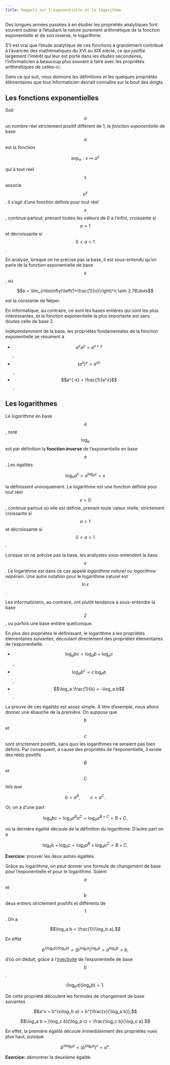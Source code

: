 ```yaml
---
title: Rappels sur l'exponentielle et le logarithme
---
```


Des longues années passées à en étudier les propriétés analytiques font
souvent oublier à l’étudiant la nature purement arithmétique de la
fonction exponentielle et de son inverse, le logarithme.

S’il est vrai que l’étude analytique de ces fonctions a grandement
contribué à l’avancée des mathématiques du XVI au XIX siècle, ce qui
justifie largement l’intérêt qui leur est porté dans les études
secondaires, l’informaticien a beaucoup plus souvent à faire avec les
propriétés arithmétiques de celles-ci.

Dans ce qui suit, nous donnons les définitions et les quelques
propriétés élémentaires que tout informaticien devrait connaître sur le
bout des doigts.

## Les fonctions exponentielles

Soit $$a$$ un nombre réel strictement positif différent de 1, la *fonction
exponentielle* de base $$a$$ est la fonction

$$\exp_a : x \mapsto a^x$$

qui à tout réel $$x$$ associe $$a^x$$. Il s’agit d’une fonction définie pour
tout réel $$x$$, continue partout, prenant toutes les valeurs de 0 à
l’infini, croissante si $$a > 1$$ et décroissante si $$0 < a < 1$$.

En analyse, lorsque on ne précise pas la base, il est sous-entendu qu’on
parle de la fonction exponentielle de base $$e$$, où

$$e = \lim_{n\to\infty}\left(1+\frac{1}{n}\right)^n \sim 2.78\dots$$

est la constante de Néper.

En informatique, au contraire, ce sont les bases entières qui sont les
plus intéressantes, et la fonction exponentielle la plus importante est
sans doutes celle de base 2.

Indépendamment de la base, les propriétés fondamentales de la fonction
exponentielle se résument à

-   $$a^x a^y = a^{x+y}$$,
-   $$(a^x)^y = a^{xy}$$,
-   $$a^{-x} = \frac{1}{a^x}$$.

## Les logarithmes

Le *logarithme* en base $$a$$, noté $$\log_a$$ est par définition la
**fonction inverse** de l’exponentielle en base $$a$$. Les égalités

$$\log_a a^x = a^{\log_a x} = x$$

la définissent univoquement. Le logarithme est une fonction définie pour
tout réel $$x > 0$$, continue partout où elle est définie, prenant toute
valeur réelle, strictement croissante si $$a>1$$ et décroissante si
$$0 < a < 1$$.

Lorsque on ne précise pas la base, les analystes sous-entendent la base
$$e$$. Le logarithme est dans ce cas appelé *logarithme naturel* ou
*logarithme népérien*. Une autre notation pour le logarithme naturel est
$$\ln x$$.

Les informaticiens, au contraire, ont plutôt tendance à sous-entendre la
base $$2$$, ou parfois une base entière quelconque.

En plus des propriétés le définissant, le logarithme a les propriétés
élémentaires suivantes, découlant directement des propriétés
élémentaires de l’exponentielle:

-   $$\log_a bc = \log_a b + \log_a c$$,
-   $$\log_a b^c = c\,\log_a b$$,
-   $$\log_a \frac{1}{b} = -\log_a b$$.

La preuve de ces égalités est assez simple. À titre d’exemple, nous
allons donner une ébauche de la première. On suppose que $$b$$ et $$c$$ sont
strictement positifs, sans quoi les logarithmes ne seraient pas bien
définis. Par conséquent, à cause des propriétés de l’exponentielle, il
existe des réels positifs $$B$$ et $$C$$ tels que

$$b = a^B,\qquad c = a^C.$$

Or, on a d’une part

$$\log_a bc = \log_a a^B a^C = \log_a a^{B+C} = B+C,$$

où la dernière égalité découle de la définition du logarithme. D’autre
part on a

$$\log_a b + \log_a c = \log_a a^B + \log_a a^C = B+C.$$

**Exercice:** prouver les deux autres égalités.

Grâce au logarithme, on peut donner une formule de changement de base
pour l’exponentielle et pour le logarithme. Soient $$a$$ et $$b$$ deux
entiers strictement positifs et différents de $$1$$. On a

$$\log_a b = \frac{1}{\log_b a}.$$

En effet

$$b^{(\log_b a)(log_a b)} = \left(b^{\log_b a}\right)^{\log_a b} = a^{\log_a b} = b,$$

d’où on déduit, grâce à
l’[injectivité](../fonction#injectivité-surjectivité-bijectivité) de
l’exponentielle de base $$b$$,

$$(\log_b a)(\log_a b) = 1.$$

De cette propriété découlent les formules de changement de base
suivantes

$$a^x = b^{x\log_b a} = b^{\frac{x}{\log_a b}},$$

$$\log_a b = (\log_c b)(\log_a c) = \frac{\log_c b}{\log_c a}.$$

En effet, la première égalité découle immédiatement des propriétés vues
plus haut, puisque

$$b^{x\log_b a} = (b^{\log_b a})^x = a^x.$$

**Exercice:** démontrer la deuxième égalité.